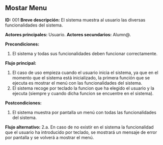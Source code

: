## Mostar Menu

**ID:** 001
**Breve descripción:** El sistema muestra al usuario las diversas funcionalidades del sistema.

**Actores principales:** Usuario.
**Actores secundarios:** Alumn@.

**Precondiciones:**

1. El sistema y todas sus funcionalidades deben funcionar correctamente.



**Flujo principal:**

1. El caso de uso empieza cuando el usuario inicia el sistema, ya que en el momento que el sistema está inicializado, la primera función que se ejecuta es mostrar el menú con las funcionalidades del sistema.
2. El sistema recoge por teclado la funcion que ha elegido el usuario y la ejecuta (siempre y cuando dicha funcion se encuentre en el sistema).


**Postcondiciones:**
1. El sistema muestra por pantalla un menú con todas las funcionalidades del sistema.


**Flujo alternativo:**
2.a. En caso de no existir en el sistema la funcionalidad que el usuario ha introducido por teclado, se mostrará un mensaje de error por pantalla y se volverá a mostrar el menú.
